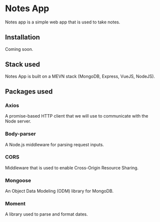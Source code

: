 # Notes App 

Notes app is a simple web app that is used to take notes. 

## Installation

Coming soon.

## Stack used

Notes App is built on a MEVN stack (MongoDB, Express, VueJS, NodeJS).

## Packages used

### Axios
A promise-based HTTP client that we will use to communicate with the Node server.

### Body-parser 

A Node.js middleware for parsing request inputs.

### CORS 

Middleware that is used to enable Cross-Origin Resource Sharing. 

### Mongoose 

An Object Data Modeling (ODM) library for MongoDB.

### Moment 

A library used to parse and format dates.